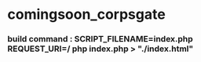 # comingsoon_corpsgate
### build command : SCRIPT_FILENAME=index.php REQUEST_URI=/ php index.php > "./index.html"
